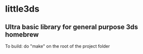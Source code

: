 # little3ds

<h2> Ultra basic library for general purpose 3ds homebrew </h2>
To build: do "make" on the root of the project folder
